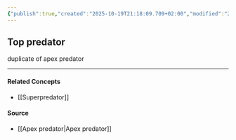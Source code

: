 ```yaml
---
{"publish":true,"created":"2025-10-19T21:18:09.709+02:00","modified":"2025-10-19T21:19:09.545+02:00","cssclasses":""}
---
```



## Top predator

duplicate of apex predator

---
#### Related Concepts
- [[Superpredator]]

#### Source
- [[Apex predator\|Apex predator]]
